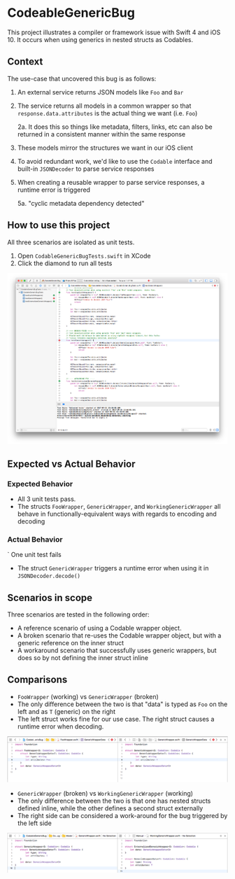 # CodeableGenericBug

This project illustrates a compiler or framework issue with Swift 4 and iOS 10.  It occurs when using generics in nested structs as Codables.

## Context

The use-case that uncovered this bug is as follows:

1. An external service returns JSON models like `Foo` and `Bar`
2. The service returns all models in a common wrapper so that `response.data.attributes` is the actual thing we want (i.e. `Foo`)

    2a. It does this so things like metadata, filters, links, etc can also be returned in a consistent manner within the same response
3. These models mirror the structures we want in our iOS client
4. To avoid redundant work, we'd like to use the `Codable` interface and built-in `JSONDecoder` to parse service responses
5. When creating a reusable wrapper to parse service responses, a runtime error is triggered

    5a. "cyclic metadata dependency detected"


## How to use this project

All three scenarios are isolated as unit tests.

1. Open `CodableGenericBugTests.swift` in XCode
2. Click the diamond to run all tests

![](run_tests.png "Run Tests")

## Expected vs Actual Behavior

### Expected Behavior
* All 3 unit tests pass.
* The structs `FooWrapper`, `GenericWrapper`, and `WorkingGenericWrapper` all behave in functionally-equivalent ways with regards to encoding and decoding

### Actual Behavior
` One unit test fails
* The struct `GenericWrapper` triggers a runtime error when using it in `JSONDecoder.decode()`

## Scenarios in scope

Three scenarios are tested in the following order:

* A reference scenario of using a Codable wrapper object.
* A broken scenario that re-uses the Codable wrapper object, but with a generic reference on the inner struct
* A workaround scenario that successfully uses generic wrappers, but does so by not defining the inner struct inline

## Comparisons

* `FooWrapper` (working) vs `GenericWrapper` (broken)
* The only difference between the two is that "data" is typed as `Foo` on the left and as `T` (generic) on the right
* The left struct works fine for our use case.  The right struct causes a runtime error when decoding.

![](specific_vs_generic.png "Specific vs Generic")

* `GenericWrapper` (broken) vs `WorkingGenericWrapper` (working)
* The only difference between the two is that one has nested structs defined inline, while the other defines a second struct externally
* The right side can be considered a work-around for the bug triggered by the left side

![](internal_vs_external.png "Internal vs External")

